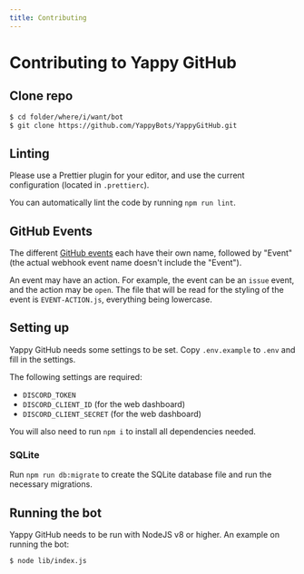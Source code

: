 ```yaml
---
title: Contributing
---
```


# Contributing to Yappy GitHub

## Clone repo

```sh
$ cd folder/where/i/want/bot
$ git clone https://github.com/YappyBots/YappyGitHub.git
```

## Linting

Please use a Prettier plugin for your editor, and use the current configuration (located in `.prettierc`).

You can automatically lint the code by running `npm run lint`.

## GitHub Events

The different [GitHub events](https://developer.github.com/v3/activity/events/types/) each have their own name, followed by "Event" (the actual webhook event name doesn't include the "Event").

An event may have an action. For example, the event can be an `issue` event, and the action may be `open`.
The file that will be read for the styling of the event is `EVENT-ACTION.js`, everything being lowercase.

## Setting up

Yappy GitHub needs some settings to be set. Copy `.env.example` to `.env` and fill in the settings.

The following settings are required:
- `DISCORD_TOKEN`
- `DISCORD_CLIENT_ID` (for the web dashboard)
- `DISCORD_CLIENT_SECRET` (for the web dashboard)

You will also need to run `npm i` to install all dependencies needed.

### SQLite

Run `npm run db:migrate` to create the SQLite database file and run the necessary migrations.

## Running the bot

Yappy GitHub needs to be run with NodeJS v8 or higher.
An example on running the bot:

```sh
$ node lib/index.js
```

